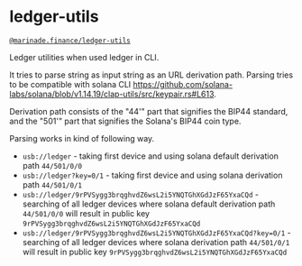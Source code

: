 # ledger-utils

[`@marinade.finance/ledger-utils`](https://www.npmjs.com/package/@marinade.finance/ledger-utils)

Ledger utilities when used ledger in CLI.

It tries to parse string as input string as an URL derivation path.
Parsing tries to be compatible with solana CLI https://github.com/solana-labs/solana/blob/v1.14.19/clap-utils/src/keypair.rs#L613.

Derivation path consists of the "44'" part that signifies the BIP44 standard, and the "501'" part that signifies the Solana's BIP44 coin type.

Parsing works in kind of following way.

* `usb://ledger` - taking first device and using solana default derivation path `44/501/0/0`
* `usb://ledger?key=0/1` - taking first device and using solana derivation path `44/501/0/1`
* `usb://ledger/9rPVSygg3brqghvdZ6wsL2i5YNQTGhXGdJzF65YxaCQd` - searching of all ledger devices where solana default derivation path `44/501/0/0` will result in public key `9rPVSygg3brqghvdZ6wsL2i5YNQTGhXGdJzF65YxaCQd`
* `usb://ledger/9rPVSygg3brqghvdZ6wsL2i5YNQTGhXGdJzF65YxaCQd?key=0/1` - searching of all ledger devices where solana derivation path `44/501/0/1` will result in public key `9rPVSygg3brqghvdZ6wsL2i5YNQTGhXGdJzF65YxaCQd`
